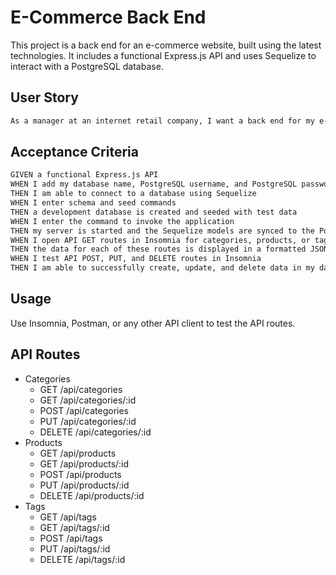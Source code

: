 # E-Commerce Back End

This project is a back end for an e-commerce website, built using the latest technologies. It includes a functional Express.js API and uses Sequelize to interact with a PostgreSQL database.

## User Story

```md
As a manager at an internet retail company, I want a back end for my e-commerce website that uses the latest technologies so that my company can compete with other e-commerce companies.
```

## Acceptance Criteria

```md
GIVEN a functional Express.js API
WHEN I add my database name, PostgreSQL username, and PostgreSQL password to an environment variable file
THEN I am able to connect to a database using Sequelize
WHEN I enter schema and seed commands
THEN a development database is created and seeded with test data
WHEN I enter the command to invoke the application
THEN my server is started and the Sequelize models are synced to the PostgreSQL database
WHEN I open API GET routes in Insomnia for categories, products, or tags
THEN the data for each of these routes is displayed in a formatted JSON
WHEN I test API POST, PUT, and DELETE routes in Insomnia
THEN I am able to successfully create, update, and delete data in my database
```

## Usage
Use Insomnia, Postman, or any other API client to test the API routes.

## API Routes
* Categories
    * GET /api/categories
    * GET /api/categories/:id
    * POST /api/categories
    * PUT /api/categories/:id
    * DELETE /api/categories/:id
* Products
    * GET /api/products
    * GET /api/products/:id
    * POST /api/products
    * PUT /api/products/:id
    * DELETE /api/products/:id
* Tags
    * GET /api/tags
    * GET /api/tags/:id
    * POST /api/tags
    * PUT /api/tags/:id
    * DELETE /api/tags/:id
